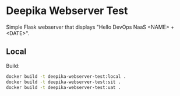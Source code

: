 # Deepika Webserver Test

Simple Flask webserver that displays "Hello DevOps NaaS &lt;NAME&gt; + &lt;DATE&gt;".


## Local
Build:
```bash
docker build -t deepika-webserver-test:local .
docker build -t deepika-webserver-test:sit .
docker build -t deepika-webserver-test:uat .
